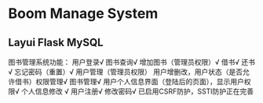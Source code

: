 # Boom Manage System
## Layui Flask MySQL
图书管理系统功能：
用户登录√
图书查询√
增加图书（管理员权限）√
借书√
还书√
忘记密码（重置）√
用户管理（管理员权限） 用户增删改，用户状态（是否允许借书）权限管理√
图书管理√
用户个人信息界面（登陆后的页面），显示用户权限√
个人信息修改 √
用户注册√
修改密码√
已启用CSRF防护，SSTI防护正在完善
